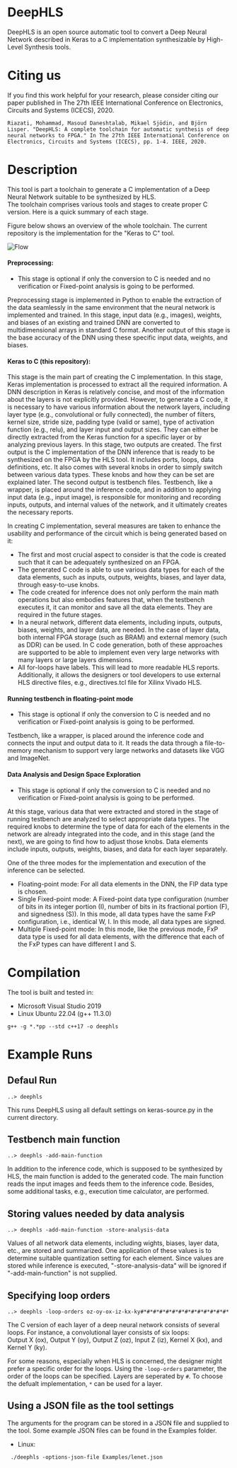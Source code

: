 
# DeepHLS
DeepHLS is an open source automatic tool to convert a Deep Neural Network described in Keras to a C implementation synthesizable by High-Level Synthesis tools. 

# Citing us
If you find this work helpful for your research, please consider citing our paper published in The 27th IEEE International Conference on Electronics, Circuits and Systems (ICECS), 2020.

```
Riazati, Mohammad, Masoud Daneshtalab, Mikael Sjödin, and Björn Lisper. "DeepHLS: A complete toolchain for automatic synthesis of deep neural networks to FPGA." In The 27th IEEE International Conference on Electronics, Circuits and Systems (ICECS), pp. 1-4. IEEE, 2020.
```

# Description
This tool is part a toolchain to generate a C implementation of a Deep Neural Network suitable to be synthesized by HLS.  
The toolchain comprises various tools and stages to create proper C version. Here is a quick summary of each stage.

Figure below shows an overview of the whole toolchain. The current repository is the implementation for the "Keras to C" tool.

![Flow](Figures/flow.png "Flow")

#### Preprocessing:
* This stage is optional if only the conversion to C is needed and no verification or Fixed-point 
analysis is going to be performed.

Preprocessing stage is implemented in Python to enable the extraction of the data seamlessly
in the same environment that the neural network is implemented and trained. 
In this stage, input data (e.g., images), weights, and biases of an existing and trained DNN 
are converted to multidimensional arrays in standard C format. 
Another output of this stage is the base accuracy of the
DNN using these specific input data, weights, and biases.

#### Keras to C (this repository):
This stage is the main part of creating the C implementation. 
In this stage, Keras implementation is processed to extract all the required information. 
A DNN description in Keras is relatively concise, 
and most of the information about the layers is not explicitly provided. 
However, to generate a C code, it is necessary to have various information about the network layers, 
including layer type (e.g., convolutional or fully connected), 
the number of filters, kernel size, stride size, padding type (valid or same),
type of activation function (e.g., relu), and layer input and output sizes. 
They can either be directly extracted from the Keras function for a specific layer or by analyzing previous layers. 
In this stage, two outputs are created. The first output is the C implementation of the DNN inference that is ready to be synthesized on the FPGA by the HLS tool. It includes ports, loops, data definitions, etc. It also comes with several knobs in order to simply switch between various data types. These knobs and how they can be set are explained later. The second output is testbench files. Testbench, like a wrapper, is placed around the inference code, and in addition to applying input data (e.g., input image), is responsible for monitoring and recording inputs, outputs, and internal values of the network, and it ultimately creates the necessary reports.

In creating C implementation, several measures are taken to enhance the usability and performance of the circuit which is being generated based on it:
* The first and most crucial aspect to consider is that the code is created such that 
it can be adequately synthesized on an FPGA. 
* The generated C code is able to use various data types for each of the data elements, 
such as inputs, outputs, weights, biases, and layer data, through easy-to-use knobs.
* The code created for inference does not only perform the main math operations but also embodies features that, 
when the testbench executes it, it can monitor and save all the data elements. 
They are required in the future stages. 
* In a neural network, different data elements, including inputs, outputs, biases, weights, and layer data, are needed. 
In the case of layer data, both internal FPGA storage (such as BRAM) and external memory (such as DDR) can be used. 
In C code generation, both of these approaches are supported to be able to implement 
even very large networks with many layers or large layers dimensions.
* All for-loops have labels. This will lead to more readable HLS reports. 
Additionally, it allows the designers or tool developers to use external 
HLS directive files, e.g., directives.tcl file for Xilinx Vivado HLS.

#### Running testbench in floating-point mode
* This stage is optional if only the conversion to C is needed and no verification or Fixed-point 
analysis is going to be performed.

Testbench, like a wrapper, is placed around the inference code and connects the input and output data to it. 
It reads the data through a file-to-memory mechanism to support very large networks and datasets like VGG and ImageNet.

#### Data Analysis and Design Space Exploration
* This stage is optional if only the conversion to C is needed and no verification or Fixed-point 
analysis is going to be performed.

At this stage, various data that were extracted and stored in the stage of running testbench are analyzed 
to select appropriate data types. 
The required knobs to determine the type of data for each of the elements in the network 
are already integrated into the code, and in this stage (and the next), we are going to find how to adjust those knobs.
Data elements include inputs, outputs, weights, biases, and data for each layer separately.

One of the three modes for the implementation and execution of the inference can be selected.

* Floating-point mode: For all data elements in the DNN, the FlP data type is chosen.
* Single Fixed-point mode: A Fixed-point data type configuration 
(number of bits in its integer portion (I), number of bits in its fractional portion (F), and signedness (S)). 
In this mode, all data types have the same FxP configuration, i.e., identical W, I. 
In this mode, all data types are signed. 
* Multiple Fixed-point mode: In this mode, like the previous mode, FxP data type is used for all data elements, 
with the difference that each of the FxP types can have different I and S. 

# Compilation
The tool is built and tested in:
* Microsoft Visual Studio 2019 
* Linux Ubuntu 22.04 (g++ 11.3.0)

```
g++ -g *.*pp --std c++17 -o deephls
```

# Example Runs
## Defaul Run
```
..> deephls
```
This runs DeepHLS using all default settings on keras-source.py in the current directory.

## Testbench main function
```
..> deephls -add-main-function
```
In addition to the inference code, which is supposed to be synthesized by HLS, the main function is added to the generated code. The main function reads the input images and feeds them to the inference code. Besides, some additional tasks, e.g., execution time calculator, are performed.

## Storing values needed by data analysis 
```
..> deephls -add-main-function -store-analysis-data
```
Values of all network data elements, including wights, biases, layer data, etc., are stored and summarized. One application of these values is to determine suitable quantization setting for each element. Since values are stored while inference is executed, "-store-analysis-data" will be ignored if "-add-main-function" is not supplied.

## Specifying loop orders
```
..> deephls -loop-orders oz-oy-ox-iz-kx-ky#*#*#*#*#*#*#*#*#*#*#*#*#*#*
```
The C version of each layer of a deep neural network consists of several loops. For instance, a convolutional layer consists of six loops:  
Output X (ox), Output Y (oy), Output Z (oz), Input Z (iz), Kernel X (kx), and Kernel Y (ky). 

For some reasons, especially when HLS is concerned, the designer might prefer a specific order for the loops. Using the `-loop-orders` parameter, the order of the loops can be specified. Layers are seperated by ``#``. To choose the defualt implementation, `*` can be used for a layer.

## Using a JSON file as the tool settings
The arguments for the program can be stored in a JSON file and supplied to the tool. Some example JSON files can be found in the Examples folder.
* Linux:
```
 ./deephls -options-json-file Examples/lenet.json 
```
